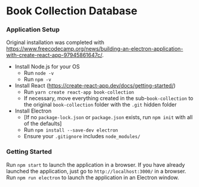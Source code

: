 # Book Collection Database

### Application Setup
Original installation was completed with https://www.freecodecamp.org/news/building-an-electron-application-with-create-react-app-97945861647c/. 
* Install Node.js for your OS
	* Run `node -v`
	* Run `npm -v`
* Install React (https://create-react-app.dev/docs/getting-started/)
	* Run `yarn create react-app book-collection`
	* If necessary, move everything created in the sub-`book-collection` to the original `book-collection` folder with the `.git` hidden folder
* Install Electron 
	* [If no `package-lock.json` or `package.json` exists, run `npm init` with all of the defaults]
	* Run `npm install --save-dev electron`
	* Ensure your `.gitignore` includes `node_modules/`
	
### Getting Started
Run `npm start` to launch the application in a browser. If you have already launched the application, just go to `http://localhost:3000/` in a browser.  
Run `npm run electron` to launch the application in an Electron window.